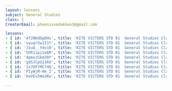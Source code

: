 ```yaml
--- 
layout: lessons 
subject: General Studies
class: I
CreaterEmail: phoenixvadakkan3@gmail.com

lessons: 
- { id: '4f2NKdDpDHs', title: 'KITE VICTERS STD 01  General Studies Class 1 (First Bell-ഫസ്റ്റ് ബെല്‍)' }
- { id: 'uyuqr5wJI1Y', title: 'KITE VICTERS STD 01  General Studies Class 2 (First Bell-ഫസ്റ്റ് ബെല്‍)' }
- { id: 'JzuA__Ydv10', title: 'KITE VICTERS STD 01  General Studies Class 3 (First Bell-ഫസ്റ്റ് ബെല്‍)' }
- { id: 'ShR1ipi2a6M', title: 'KITE VICTERS STD 01  General Studies Class 4 (First Bell-ഫസ്റ്റ് ബെല്‍)' }
- { id: '4pmxzSkm30Y', title: 'KITE VICTERS STD 01  General Studies Class 5 (First Bell-ഫസ്റ്റ് ബെല്‍)' }
- { id: 'gdSJCpU21KU', title: 'KITE VICTERS STD 01  General Studies Class 6 (First Bell-ഫസ്റ്റ് ബെല്‍)' }
- { id: '1x7DFYMCf4Q', title: 'KITE VICTERS STD 01  General Studies Class 7 (First Bell-ഫസ്റ്റ് ബെല്‍)' }
- { id: 'PIyWjM-He_I', title: 'KITE VICTERS STD 01  General Studies Class 8 (First Bell-ഫസ്റ്റ് ബെല്‍)' }
- { id: 'keVEs5Wa3Kw', title: 'KITE VICTERS STD 01  General Studies Class 9 (First Bell-ഫസ്റ്റ് ബെല്‍)' }

---
```

